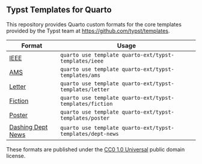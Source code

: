 ## Typst Templates for Quarto

This repository provides Quarto custom formats for the core templates provided by the Typst team at <https://github.com/typst/templates>.

| Format                                                                     | Usage                                                    |
|-------------------------|-----------------------------------------------|
| [IEEE](https://github.com/quarto-ext/typst-templates/tree/main/ieee)           | `quarto use template quarto-ext/typst-templates/ieee`    |
| [AMS](https://github.com/quarto-ext/typst-templates/tree/main/ams)             | `quarto use template quarto-ext/typst-templates/ams`     |
| [Letter](https://github.com/quarto-ext/typst-templates/tree/main/letter)       | `quarto use template quarto-ext/typst-templates/letter`  |
| [Fiction](https://github.com/quarto-ext/typst-templates/tree/main/fiction)     | `quarto use template quarto-ext/typst-templates/fiction` |
| [Poster](https://github.com/quarto-ext/typst-templates/tree/main/poster)       | `quarto use template quarto-ext/typst-templates/poster`  |
| [Dashing Dept News](https://github.com/quarto-ext/typst-templates/tree/main/dept-news) | `quarto use template quarto-ext/typst-templates/dept-news` |

These formats are published under the [CC0 1.0 Universal](https://creativecommons.org/publicdomain/zero/1.0/) public domain license.

